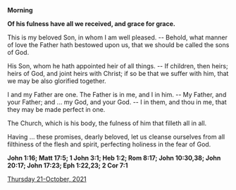 **Morning**

**Of his fulness have all we received, and grace for grace.**
 
This is my beloved Son, in whom I am well pleased. -- Behold, what manner of love the Father hath bestowed upon us, that we should be called the sons of God.
 
His Son, whom he hath appointed heir of all things. -- If children, then heirs; heirs of God, and joint heirs with Christ; if so be that we suffer with him, that we may be also glorified together.
 
I and my Father are one. The Father is in me, and I in him. -- My Father, and your Father; and ... my God, and your God. -- I in them, and thou in me, that they may be made perfect in one.
 
The Church, which is his body, the fulness of him that filleth all in all.
 
Having ... these promises, dearly beloved, let us cleanse ourselves from all filthiness of the flesh and spirit, perfecting holiness in the fear of God.  

**John 1:16; Matt 17:5; 1 John 3:1; Heb 1:2; Rom 8:17; John 10:30,38; John 20:17; John 17:23; Eph 1:22,23; 2 Cor 7:1**

[Thursday 21-October, 2021](https://t.me/daily_light)
